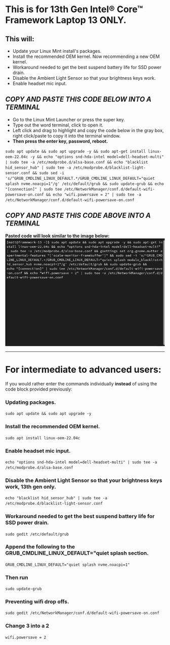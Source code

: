 # This is for 13th Gen Intel® Core™ Framework Laptop 13 ONLY.


## This will:

- Update your Linux Mint install's packages.
- Install the recommended OEM kernel. Now recommending a new OEM kernel.
- Workaround needed to get the best suspend battery life for SSD power drain.
- Disable the Ambient Light Sensor so that your brightness keys work.
- Enable headset mic input.

##  *****COPY AND PASTE THIS CODE BELOW INTO A TERMINAL*****


- Go to the Linux Mint Launcher or press the super key.
- Type out the word terminal, click to open it.
- Left click and drag to highlight and copy the code below in the gray box, right click/paste to copy it into the terminal window.
- **Then press the enter key, password, reboot.**


``
sudo apt update && sudo apt upgrade -y && sudo apt-get install linux-oem-22.04c -y && echo "options snd-hda-intel model=dell-headset-multi" | sudo tee -a /etc/modprobe.d/alsa-base.conf && echo "blacklist hid_sensor_hub" | sudo tee -a /etc/modprobe.d/blacklist-light-sensor.conf && sudo sed -i 's/^GRUB_CMDLINE_LINUX_DEFAULT.*/GRUB_CMDLINE_LINUX_DEFAULT="quiet splash nvme.noacpi=1"/g' /etc/default/grub && sudo update-grub && echo "[connection]" | sudo tee /etc/NetworkManager/conf.d/default-wifi-powersave-on.conf && echo "wifi.powersave = 2" | sudo tee -a /etc/NetworkManager/conf.d/default-wifi-powersave-on.conf
``

## *****COPY AND PASTE THIS CODE ABOVE INTO A TERMINAL*****


**Pasted code will look similar to the image below:**
![Example of what pasted code will look like](https://raw.githubusercontent.com/FrameworkComputer/linux-docs/main/paste-code.png)


-----

# For intermediate to advanced users: 

If you would rather enter the commands individually **instead** of using the code block provided previously:


### Updating packages.
``sudo apt update && sudo apt upgrade -y``

### Install the recommended OEM kernel.
``sudo apt install linux-oem-22.04c``

### Enable headset mic input.
``echo "options snd-hda-intel model=dell-headset-multi" | sudo tee -a /etc/modprobe.d/alsa-base.conf``

### Disable the Ambient Light Sensor so that your brightness keys work, 13th gen only.
``echo "blacklist hid_sensor_hub" | sudo tee -a /etc/modprobe.d/blacklist-light-sensor.conf``

### Workaround needed to get the best suspend battery life for SSD power drain.
``sudo gedit /etc/default/grub``

### Append the following to the GRUB_CMDLINE_LINUX_DEFAULT="quiet splash section.
``
GRUB_CMDLINE_LINUX_DEFAULT="quiet splash nvme.noacpi=1"
``

### Then run
``sudo update-grub``

### Preventing wifi drop offs.
``sudo gedit /etc/NetworkManager/conf.d/default-wifi-powersave-on.conf``

### Change 3 into a 2
``wifi.powersave = 2``
